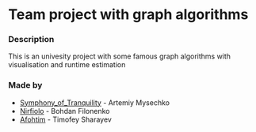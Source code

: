 # Team project with graph algorithms

### Description
This is an univesity project with some famous graph algorithms with visualisation and runtime estimation

### Made by 
- [Symphony_of_Tranquility] - Artemiy Mysechko
- [Nirfiolo] - Bohdan Filonenko
- [Afohtim] - Timofey Sharayev

[Afohtim]: <https://github.com/Afohtim>
[Nirfiolo]: <https://github.com/NKM6795>
[Symphony_of_Tranquility]: <https://github.com/SymphonyOfTranquility>